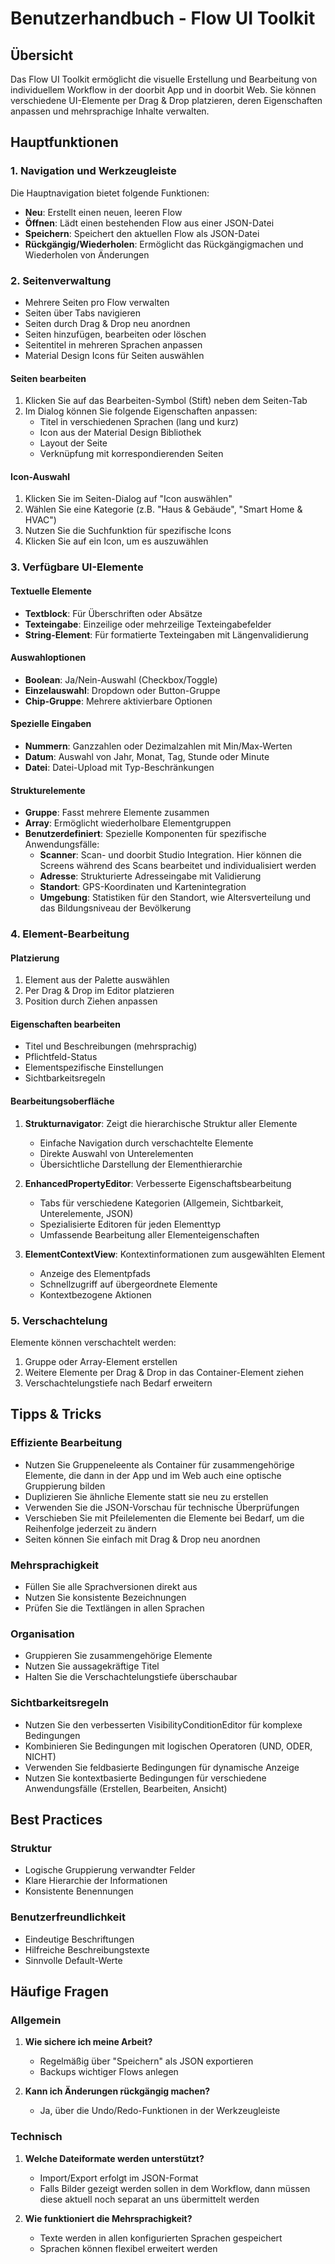 # Benutzerhandbuch - Flow UI Toolkit

## Übersicht

Das Flow UI Toolkit ermöglicht die visuelle Erstellung und Bearbeitung von individuellem Workflow in der doorbit App und in doorbit Web. Sie können verschiedene UI-Elemente per Drag & Drop platzieren, deren Eigenschaften anpassen und mehrsprachige Inhalte verwalten.

## Hauptfunktionen

### 1. Navigation und Werkzeugleiste

Die Hauptnavigation bietet folgende Funktionen:
- **Neu**: Erstellt einen neuen, leeren Flow
- **Öffnen**: Lädt einen bestehenden Flow aus einer JSON-Datei
- **Speichern**: Speichert den aktuellen Flow als JSON-Datei
- **Rückgängig/Wiederholen**: Ermöglicht das Rückgängigmachen und Wiederholen von Änderungen

### 2. Seitenverwaltung

- Mehrere Seiten pro Flow verwalten
- Seiten über Tabs navigieren
- Seiten durch Drag & Drop neu anordnen
- Seiten hinzufügen, bearbeiten oder löschen
- Seitentitel in mehreren Sprachen anpassen
- Material Design Icons für Seiten auswählen

#### Seiten bearbeiten
1. Klicken Sie auf das Bearbeiten-Symbol (Stift) neben dem Seiten-Tab
2. Im Dialog können Sie folgende Eigenschaften anpassen:
   - Titel in verschiedenen Sprachen (lang und kurz)
   - Icon aus der Material Design Bibliothek
   - Layout der Seite
   - Verknüpfung mit korrespondierenden Seiten

#### Icon-Auswahl
1. Klicken Sie im Seiten-Dialog auf "Icon auswählen"
2. Wählen Sie eine Kategorie (z.B. "Haus & Gebäude", "Smart Home & HVAC")
3. Nutzen Sie die Suchfunktion für spezifische Icons
4. Klicken Sie auf ein Icon, um es auszuwählen

### 3. Verfügbare UI-Elemente

#### Textuelle Elemente
- **Textblock**: Für Überschriften oder Absätze
- **Texteingabe**: Einzeilige oder mehrzeilige Texteingabefelder
- **String-Element**: Für formatierte Texteingaben mit Längenvalidierung

#### Auswahloptionen
- **Boolean**: Ja/Nein-Auswahl (Checkbox/Toggle)
- **Einzelauswahl**: Dropdown oder Button-Gruppe
- **Chip-Gruppe**: Mehrere aktivierbare Optionen

#### Spezielle Eingaben
- **Nummern**: Ganzzahlen oder Dezimalzahlen mit Min/Max-Werten
- **Datum**: Auswahl von Jahr, Monat, Tag, Stunde oder Minute
- **Datei**: Datei-Upload mit Typ-Beschränkungen

#### Strukturelemente
- **Gruppe**: Fasst mehrere Elemente zusammen
- **Array**: Ermöglicht wiederholbare Elementgruppen
- **Benutzerdefiniert**: Spezielle Komponenten für spezifische Anwendungsfälle:
  - **Scanner**: Scan- und doorbit Studio Integration. Hier können die Screens während des Scans bearbeitet und individualisiert werden
  - **Adresse**: Strukturierte Adresseingabe mit Validierung
  - **Standort**: GPS-Koordinaten und Kartenintegration
  - **Umgebung**: Statistiken für den Standort, wie Altersverteilung und das Bildungsniveau der Bevölkerung
### 4. Element-Bearbeitung

#### Platzierung
1. Element aus der Palette auswählen
2. Per Drag & Drop im Editor platzieren
3. Position durch Ziehen anpassen

#### Eigenschaften bearbeiten
- Titel und Beschreibungen (mehrsprachig)
- Pflichtfeld-Status
- Elementspezifische Einstellungen
- Sichtbarkeitsregeln

#### Bearbeitungsoberfläche

1. **Strukturnavigator**: Zeigt die hierarchische Struktur aller Elemente
   - Einfache Navigation durch verschachtelte Elemente
   - Direkte Auswahl von Unterelementen
   - Übersichtliche Darstellung der Elementhierarchie

2. **EnhancedPropertyEditor**: Verbesserte Eigenschaftsbearbeitung
   - Tabs für verschiedene Kategorien (Allgemein, Sichtbarkeit, Unterelemente, JSON)
   - Spezialisierte Editoren für jeden Elementtyp
   - Umfassende Bearbeitung aller Elementeigenschaften

3. **ElementContextView**: Kontextinformationen zum ausgewählten Element
   - Anzeige des Elementpfads
   - Schnellzugriff auf übergeordnete Elemente
   - Kontextbezogene Aktionen

### 5. Verschachtelung

Elemente können verschachtelt werden:
1. Gruppe oder Array-Element erstellen
2. Weitere Elemente per Drag & Drop in das Container-Element ziehen
3. Verschachtelungstiefe nach Bedarf erweitern

## Tipps & Tricks

### Effiziente Bearbeitung
- Nutzen Sie Gruppeneleente als Container für zusammengehörige Elemente, die dann in der App und im Web auch eine optische Gruppierung bilden
- Duplizieren Sie ähnliche Elemente statt sie neu zu erstellen
- Verwenden Sie die JSON-Vorschau für technische Überprüfungen
- Verschieben Sie mit Pfeilelementen die Elemente bei Bedarf, um die Reihenfolge jederzeit zu ändern
- Seiten können Sie einfach mit Drag & Drop neu anordnen

### Mehrsprachigkeit
- Füllen Sie alle Sprachversionen direkt aus
- Nutzen Sie konsistente Bezeichnungen
- Prüfen Sie die Textlängen in allen Sprachen

### Organisation
- Gruppieren Sie zusammengehörige Elemente
- Nutzen Sie aussagekräftige Titel
- Halten Sie die Verschachtelungstiefe überschaubar

### Sichtbarkeitsregeln
- Nutzen Sie den verbesserten VisibilityConditionEditor für komplexe Bedingungen
- Kombinieren Sie Bedingungen mit logischen Operatoren (UND, ODER, NICHT)
- Verwenden Sie feldbasierte Bedingungen für dynamische Anzeige
- Nutzen Sie kontextbasierte Bedingungen für verschiedene Anwendungsfälle (Erstellen, Bearbeiten, Ansicht)

## Best Practices

### Struktur
- Logische Gruppierung verwandter Felder
- Klare Hierarchie der Informationen
- Konsistente Benennungen

### Benutzerfreundlichkeit
- Eindeutige Beschriftungen
- Hilfreiche Beschreibungstexte
- Sinnvolle Default-Werte

## Häufige Fragen

### Allgemein
1. **Wie sichere ich meine Arbeit?**
   - Regelmäßig über "Speichern" als JSON exportieren
   - Backups wichtiger Flows anlegen

2. **Kann ich Änderungen rückgängig machen?**
   - Ja, über die Undo/Redo-Funktionen in der Werkzeugleiste

### Technisch
1. **Welche Dateiformate werden unterstützt?**
   - Import/Export erfolgt im JSON-Format
   - Falls Bilder gezeigt werden sollen in dem Workflow, dann müssen diese aktuell noch separat an uns übermittelt werden

2. **Wie funktioniert die Mehrsprachigkeit?**
   - Texte werden in allen konfigurierten Sprachen gespeichert
   - Sprachen können flexibel erweitert werden

